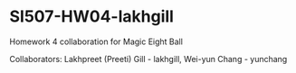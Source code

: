 # SI507-HW04-lakhgill
Homework 4 collaboration for Magic Eight Ball


Collaborators: Lakhpreet (Preeti) Gill - lakhgill, Wei-yun Chang - yunchang
